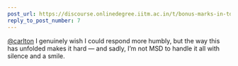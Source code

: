```yaml
---
post_url: https://discourse.onlinedegree.iitm.ac.in/t/bonus-marks-in-tds-for-jan-25/172246/13
reply_to_post_number: 7
---
```

[@carlton](/u/carlton) I genuinely wish I could respond more humbly, but the way this has unfolded makes it hard — and sadly, I’m not MSD to handle it all with silence and a smile.